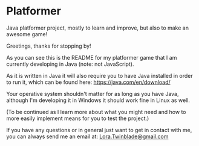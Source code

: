 # Platformer
Java platformer project, mostly to learn and improve, but also to make an awesome game!

Greetings, thanks for stopping by!

As you can see this is the README for my platformer game that I am currently developing in Java (note: not JavaScript).

As it is written in Java it will also require you to have Java installed in order to run it, which can be found here:
https://java.com/en/download/

Your operative system shouldn't matter for as long as you have Java, although I'm developing it in Windows it should work fine in Linux as well.

(To be continued as I learn more about what you might need and how to more easily implement means for you to test the project.)


If you have any questions or in general just want to get in contact with me, you can always send me an email at:
Lora.Twinblade@gmail.com
